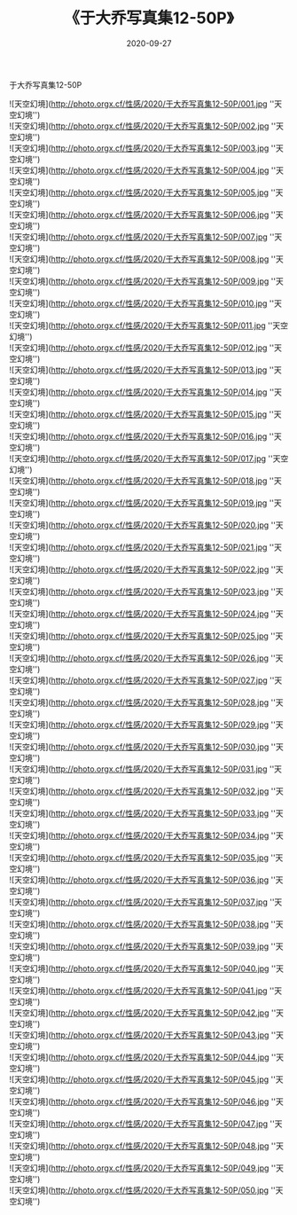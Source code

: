 ﻿---
layout: post
title:  《于大乔写真集12-50P》
date:   2020-09-27
img: http://photo.orgx.cf/性感/2020/于大乔写真集12-50P/000.jpg
categories: [美女, 性感, 泳衣]
---

于大乔写真集12-50P



![天空幻境](http://photo.orgx.cf/性感/2020/于大乔写真集12-50P/001.jpg ''天空幻境'') <br>
![天空幻境](http://photo.orgx.cf/性感/2020/于大乔写真集12-50P/002.jpg ''天空幻境'') <br>
![天空幻境](http://photo.orgx.cf/性感/2020/于大乔写真集12-50P/003.jpg ''天空幻境'') <br>
![天空幻境](http://photo.orgx.cf/性感/2020/于大乔写真集12-50P/004.jpg ''天空幻境'') <br>
![天空幻境](http://photo.orgx.cf/性感/2020/于大乔写真集12-50P/005.jpg ''天空幻境'') <br>
![天空幻境](http://photo.orgx.cf/性感/2020/于大乔写真集12-50P/006.jpg ''天空幻境'') <br>
![天空幻境](http://photo.orgx.cf/性感/2020/于大乔写真集12-50P/007.jpg ''天空幻境'') <br>
![天空幻境](http://photo.orgx.cf/性感/2020/于大乔写真集12-50P/008.jpg ''天空幻境'') <br>
![天空幻境](http://photo.orgx.cf/性感/2020/于大乔写真集12-50P/009.jpg ''天空幻境'') <br>
![天空幻境](http://photo.orgx.cf/性感/2020/于大乔写真集12-50P/010.jpg ''天空幻境'') <br>
![天空幻境](http://photo.orgx.cf/性感/2020/于大乔写真集12-50P/011.jpg ''天空幻境'') <br>
![天空幻境](http://photo.orgx.cf/性感/2020/于大乔写真集12-50P/012.jpg ''天空幻境'') <br>
![天空幻境](http://photo.orgx.cf/性感/2020/于大乔写真集12-50P/013.jpg ''天空幻境'') <br>
![天空幻境](http://photo.orgx.cf/性感/2020/于大乔写真集12-50P/014.jpg ''天空幻境'') <br>
![天空幻境](http://photo.orgx.cf/性感/2020/于大乔写真集12-50P/015.jpg ''天空幻境'') <br>
![天空幻境](http://photo.orgx.cf/性感/2020/于大乔写真集12-50P/016.jpg ''天空幻境'') <br>
![天空幻境](http://photo.orgx.cf/性感/2020/于大乔写真集12-50P/017.jpg ''天空幻境'') <br>
![天空幻境](http://photo.orgx.cf/性感/2020/于大乔写真集12-50P/018.jpg ''天空幻境'') <br>
![天空幻境](http://photo.orgx.cf/性感/2020/于大乔写真集12-50P/019.jpg ''天空幻境'') <br>
![天空幻境](http://photo.orgx.cf/性感/2020/于大乔写真集12-50P/020.jpg ''天空幻境'') <br>
![天空幻境](http://photo.orgx.cf/性感/2020/于大乔写真集12-50P/021.jpg ''天空幻境'') <br>
![天空幻境](http://photo.orgx.cf/性感/2020/于大乔写真集12-50P/022.jpg ''天空幻境'') <br>
![天空幻境](http://photo.orgx.cf/性感/2020/于大乔写真集12-50P/023.jpg ''天空幻境'') <br>
![天空幻境](http://photo.orgx.cf/性感/2020/于大乔写真集12-50P/024.jpg ''天空幻境'') <br>
![天空幻境](http://photo.orgx.cf/性感/2020/于大乔写真集12-50P/025.jpg ''天空幻境'') <br>
![天空幻境](http://photo.orgx.cf/性感/2020/于大乔写真集12-50P/026.jpg ''天空幻境'') <br>
![天空幻境](http://photo.orgx.cf/性感/2020/于大乔写真集12-50P/027.jpg ''天空幻境'') <br>
![天空幻境](http://photo.orgx.cf/性感/2020/于大乔写真集12-50P/028.jpg ''天空幻境'') <br>
![天空幻境](http://photo.orgx.cf/性感/2020/于大乔写真集12-50P/029.jpg ''天空幻境'') <br>
![天空幻境](http://photo.orgx.cf/性感/2020/于大乔写真集12-50P/030.jpg ''天空幻境'') <br>
![天空幻境](http://photo.orgx.cf/性感/2020/于大乔写真集12-50P/031.jpg ''天空幻境'') <br>
![天空幻境](http://photo.orgx.cf/性感/2020/于大乔写真集12-50P/032.jpg ''天空幻境'') <br>
![天空幻境](http://photo.orgx.cf/性感/2020/于大乔写真集12-50P/033.jpg ''天空幻境'') <br>
![天空幻境](http://photo.orgx.cf/性感/2020/于大乔写真集12-50P/034.jpg ''天空幻境'') <br>
![天空幻境](http://photo.orgx.cf/性感/2020/于大乔写真集12-50P/035.jpg ''天空幻境'') <br>
![天空幻境](http://photo.orgx.cf/性感/2020/于大乔写真集12-50P/036.jpg ''天空幻境'') <br>
![天空幻境](http://photo.orgx.cf/性感/2020/于大乔写真集12-50P/037.jpg ''天空幻境'') <br>
![天空幻境](http://photo.orgx.cf/性感/2020/于大乔写真集12-50P/038.jpg ''天空幻境'') <br>
![天空幻境](http://photo.orgx.cf/性感/2020/于大乔写真集12-50P/039.jpg ''天空幻境'') <br>
![天空幻境](http://photo.orgx.cf/性感/2020/于大乔写真集12-50P/040.jpg ''天空幻境'') <br>
![天空幻境](http://photo.orgx.cf/性感/2020/于大乔写真集12-50P/041.jpg ''天空幻境'') <br>
![天空幻境](http://photo.orgx.cf/性感/2020/于大乔写真集12-50P/042.jpg ''天空幻境'') <br>
![天空幻境](http://photo.orgx.cf/性感/2020/于大乔写真集12-50P/043.jpg ''天空幻境'') <br>
![天空幻境](http://photo.orgx.cf/性感/2020/于大乔写真集12-50P/044.jpg ''天空幻境'') <br>
![天空幻境](http://photo.orgx.cf/性感/2020/于大乔写真集12-50P/045.jpg ''天空幻境'') <br>
![天空幻境](http://photo.orgx.cf/性感/2020/于大乔写真集12-50P/046.jpg ''天空幻境'') <br>
![天空幻境](http://photo.orgx.cf/性感/2020/于大乔写真集12-50P/047.jpg ''天空幻境'') <br>
![天空幻境](http://photo.orgx.cf/性感/2020/于大乔写真集12-50P/048.jpg ''天空幻境'') <br>
![天空幻境](http://photo.orgx.cf/性感/2020/于大乔写真集12-50P/049.jpg ''天空幻境'') <br>
![天空幻境](http://photo.orgx.cf/性感/2020/于大乔写真集12-50P/050.jpg ''天空幻境'') <br>